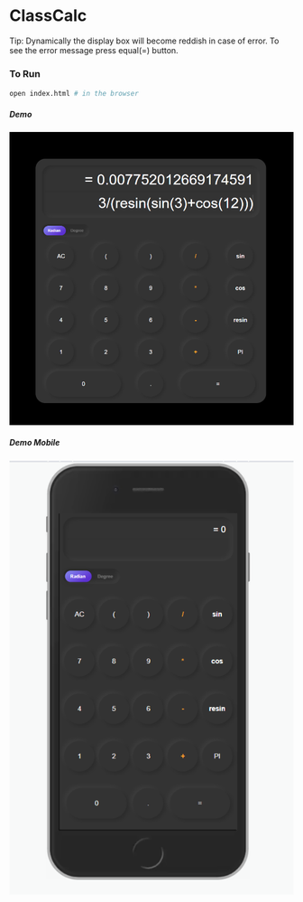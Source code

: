 # ClassCalc

Tip: Dynamically the display box will become reddish in case of error. To see the error message press equal(=) button.

### To Run
```bash
open index.html # in the browser
```

##### Demo
![Tab](https://github.com/Anikeshpatel/class_calc/raw/master/ss/Screenshot%202021-12-11%20110909.png)

##### Demo Mobile
![Tab](https://github.com/Anikeshpatel/class_calc/raw/master/ss/Screenshot%202021-12-11%20111010.png)

